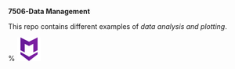 **7506-Data Management**  

This repo contains different examples of _data analysis and plotting_.  



% ![alt text](https://github.com/adam-p/markdown-here/raw/master/src/common/images/icon48.png "Logo Title Text 1")
